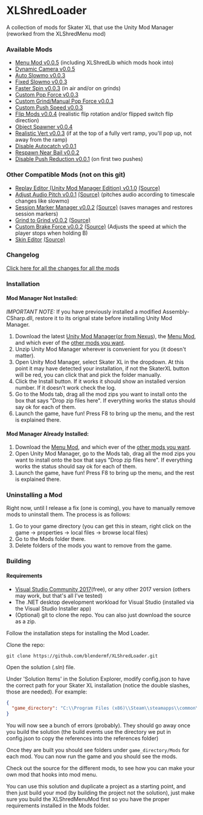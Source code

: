 # XLShredLoader

A collection of mods for Skater XL that use the Unity Mod Manager (reworked from the XLShredMenu mod)

### Available Mods
- [Menu Mod v0.0.5](https://github.com/blendermf/XLShredLoader/releases/download/menu-mod-0.0.5/XLShredMenuMod-0.0.5.zip) (including XLShredLib which mods hook into)
- [Dynamic Camera v0.0.5](https://github.com/blendermf/XLShredLoader/releases/download/dynamic-camera-0.0.5/XLShredDynamicCamera-0.0.5.zip)
- [Auto Slowmo v0.0.3](https://github.com/blendermf/XLShredLoader/releases/download/menu-mod-0.0.4/XLShredAutoSlowmo-0.0.3.zip)
- [Fixed Slowmo v0.0.3](https://github.com/blendermf/XLShredLoader/releases/download/menu-mod-0.0.4/XLShredFixedSlowmo-0.0.3.zip)
- [Faster Spin v0.0.3](https://github.com/blendermf/XLShredLoader/releases/download/menu-mod-0.0.4/XLShredFasterSpin-0.0.3.zip) (in air and/or on grinds)
- [Custom Pop Force v0.0.3](https://github.com/blendermf/XLShredLoader/releases/download/menu-mod-0.0.4/XLShredPopForce-0.0.3.zip)
- [Custom Grind/Manual Pop Force v0.0.3](https://github.com/blendermf/XLShredLoader/releases/download/menu-mod-0.0.4/XLShredCustomGrindManualPop-0.0.3.zip)
- [Custom Push Speed v0.0.3](https://github.com/blendermf/XLShredLoader/releases/download/menu-mod-0.0.4/XLShredPushSpeed-0.0.3.zip)
- [Flip Mods v0.0.4](https://github.com/blendermf/XLShredLoader/releases/download/menu-mod-0.0.4/XLShredFlipMods-0.0.4.zip) (realistic flip rotation and/or flipped switch flip direction)
- [Object Spawner v0.0.4](https://github.com/blendermf/XLShredLoader/releases/download/object-spawner-0.0.4/XLShredObjectSpawner-0.0.4.zip)
- [Realistic Vert v0.0.3](https://github.com/blendermf/XLShredLoader/releases/download/realistic-vert-0.0.3/XLShredRealisticVert-0.0.3.zip) (if at the top of a fully vert ramp, you'll pop up, not away from the ramp)
- [Disable Autocatch v0.0.1](https://github.com/blendermf/XLShredLoader/releases/download/menu-mod-0.0.4/XLShredDisableAutocatch-0.0.1.zip)
- [Respawn Near Bail v0.0.2](https://github.com/blendermf/XLShredLoader/releases/download/respawn-near-bail-0.0.2/XLShredRespawnNearBail-0.0.2.zip)
- [Disable Push Reduction v0.0.1](https://github.com/blendermf/XLShredLoader/releases/download/disable-push-reduction-0.0.1/XLShredDisablePushReduction-0.0.1.zip) (on first two pushes)

### Other Compatible Mods (not on this git)
- [Replay Editor (Unity Mod Manager Edition) v0.1.0](https://github.com/DanielKIWI/SkaterXL-Modding/releases/tag/XLShredReplayEditor-v0.1.0) [(Source)](https://github.com/DanielKIWI/SkaterXL-Modding/tree/XLShredReplayEditor-v0.1.0/XLShredMods/XLShredReplayEditor)
- [Adjust Audio Pitch v0.0.1](https://github.com/DanielKIWI/SkaterXL-Modding/releases/tag/XLShredAdjustAudioPitch-0.0.1) [(Source)](https://github.com/DanielKIWI/SkaterXL-Modding/tree/XLShredAdjustAudioPitch-0.0.1/XLShredMods/XLShredAdjustAudioPitch) (pitches audio according to timescale changes like slowmo)
- [Session Marker Manager v0.0.2](https://github.com/DanielKIWI/SkaterXL-Modding/releases/tag/XLShredSessionMarkerManager-0.0.2) [(Source)](https://github.com/DanielKIWI/SkaterXL-Modding/tree/XLShredSessionMarkerManager-0.0.2/XLShredMods/XLShredSessionMarkerManager) (saves manages and restores session markers)
- [Grind to Grind v0.0.2](https://github.com/DanielKIWI/SkaterXL-Modding/releases/tag/XLShredGrindToGrind-0.0.2) [(Source)](https://github.com/DanielKIWI/SkaterXL-Modding/tree/XLShredGrindToGrind-0.0.2/XLShredMods/XLShredGrindToGrind)
- [Custom Brake Force v0.0.2](https://github.com/brandon-barker/skaterxl-modding/releases/tag/XLShredBrakeForce-0.0.2) [(Source)](https://github.com/brandon-barker/skaterxl-modding/tree/master/XLShredMods/XLShredBrakeForce) (Adjusts the speed at which the player stops when holding B)
- [Skin Editor](https://github.com/Azahet/SkaterXL_Modding/releases/) [(Source)](https://github.com/Azahet/SkaterXL_Modding)

### Changelog

[Click here for all the changes for all the mods](https://github.com/blendermf/XLShredLoader/blob/master/CHANGELOG.md)

### Installation

#### Mod Manager Not Installed:

*IMPORTANT NOTE:* If you have previously installed a modified Assembly-CSharp.dll, restore it to its orignal state before installing Unity Mod Manager.

1. Download the latest [Unity Mod Manager](https://www.dropbox.com/s/wz8x8e4onjdfdbm/UnityModManager.zip?dl=1)([or from Nexus](https://www.nexusmods.com/site/mods/21/)), the [Menu Mod](https://github.com/blendermf/XLShredLoader/releases/download/menu-mod-0.0.4/XLShredMenuMod-0.0.4.zip), and which ever of the [other mods you want](https://github.com/blendermf/XLShredLoader#available-mods).
2. Unzip Unity Mod Manager wherever is convenient for you (it doesn't matter).
3. Open Unity Mod Manager, select Skater XL in the dropdown. At this point it may have detected your installation, if not the SkaterXL button will be red, you can click that and pick the folder manually.
4. Click the Install button. If it works it should show an installed version number. If it doesn't work check the log.
5. Go to the Mods tab, drag all the mod zips you want to install onto the box that says "Drop zip files here". If everything works the status should say ok for each of them.
6. Launch the game, have fun! Press F8 to bring up the menu, and the rest is explained there.

#### Mod Manager Already Installed:

1. Download the [Menu Mod](https://github.com/blendermf/XLShredLoader/releases/download/menu-mod-0.0.4/XLShredMenuMod-0.0.4.zip), and which ever of the [other mods you want](https://github.com/blendermf/XLShredLoader#available-mods).
2. Open Unity Mod Manager, go to the Mods tab, drag all the mod zips you want to install onto the box that says "Drop zip files here". If everything works the status should say ok for each of them.
3. Launch the game, have fun! Press F8 to bring up the menu, and the rest is explained there.

### Uninstalling a Mod

Right now, until I release a fix (one is coming), you have to manually remove mods to uninstall them. The process is as follows:
1. Go to your game directory (you can get this in steam, right click on the game -> properties -> local files -> browse local files)
2. Go to the Mods folder there.
3. Delete folders of the mods you want to remove from the game.

### Building

#### Requirements

- [Visual Studio Community 2017](https://visualstudio.microsoft.com/vs/community/)(free), or any other 2017 version (others may work, but that's all I've tested)
- The .NET desktop development workload for Visual Studio (installed via the Visual Studio Installer app)
- (Optional) git to clone the repo. You can also just download the source as a zip.

Follow the installation steps for installing the Mod Loader.

Clone the repo:

```
git clone https://github.com/blendermf/XLShredLoader.git
```

Open the solution (.sln) file.

Under 'Solution Items' in the Solution Explorer, modify config.json to have the correct path for your Skater XL installation (notice the double slashes, those are needed). For example:

```json
{
  "game_directory": "C:\\Program Files (x86)\\Steam\\steamapps\\common\\Skater XL"
}
```

You will now see a bunch of errors (probably). They should go away once you build the solution (the build events use the directory we put in config.json to copy the references into the references folder)

Once they are built you should see folders under `game_directory/Mods` for each mod. You can now run the game and you should see the mods.

Check out the source for the different mods, to see how you can make your own mod that hooks into mod menu.

You can use this solution and duplicate a project as a starting point, and then just build your mod (by building the project not the solution), just make sure you build the XLShredMenuMod first so you have the proper requirements installed in the Mods folder.
